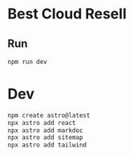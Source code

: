 # Best Cloud Resell

## Run

``` bash
npm run dev
```

# Dev


``` bash
npm create astro@latest
npx astro add react
npx astro add markdoc
npx astro add sitemap
npx astro add tailwind
```

